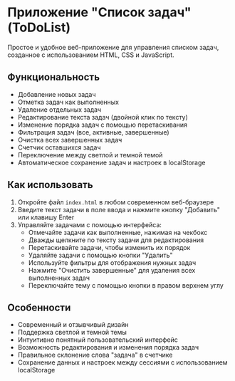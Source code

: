 # Приложение "Список задач" (ToDoList)

Простое и удобное веб-приложение для управления списком задач, созданное с использованием HTML, CSS и JavaScript.

## Функциональность

- Добавление новых задач
- Отметка задач как выполненных
- Удаление отдельных задач
- Редактирование текста задач (двойной клик по тексту)
- Изменение порядка задач с помощью перетаскивания
- Фильтрация задач (все, активные, завершенные)
- Очистка всех завершенных задач
- Счетчик оставшихся задач
- Переключение между светлой и темной темой
- Автоматическое сохранение задач и настроек в localStorage

## Как использовать

1. Откройте файл `index.html` в любом современном веб-браузере
2. Введите текст задачи в поле ввода и нажмите кнопку "Добавить" или клавишу Enter
3. Управляйте задачами с помощью интерфейса:
   - Отмечайте задачи как выполненные, нажимая на чекбокс
   - Дважды щелкните по тексту задачи для редактирования
   - Перетаскивайте задачи, чтобы изменить их порядок
   - Удаляйте задачи с помощью кнопки "Удалить"
   - Используйте фильтры для отображения нужных задач
   - Нажмите "Очистить завершенные" для удаления всех выполненных задач
   - Переключайте тему с помощью кнопки в правом верхнем углу

## Особенности

- Современный и отзывчивый дизайн
- Поддержка светлой и темной темы
- Интуитивно понятный пользовательский интерфейс
- Возможность редактирования и изменения порядка задач
- Правильное склонение слова "задача" в счетчике
- Сохранение данных и настроек между сессиями с использованием localStorage 